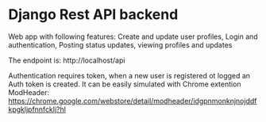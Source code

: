 # Django Rest API backend

Web app with following features: Create and update user profiles, Login and authentication, Posting status updates, viewing profiles and updates

The endpoint is:
http://localhost/api

Authentication requires token, when a new user is registered ot logged an Auth token is created. It can be easily simulated with Chrome extention ModHeader: https://chrome.google.com/webstore/detail/modheader/idgpnmonknjnojddfkpgkljpfnnfcklj?hl
